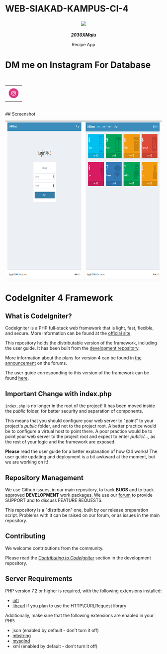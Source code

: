 # WEB-SIAKAD-KAMPUS-CI-4
<div align="center">

  ### <img src="https://avatars.githubusercontent.com/u/76401666?s=400&u=53e72048830573e02e46e62b6fb1123b2ac59562&v=4" height="100px"/> 

  ***2030XMqiu***
</div>

<div align="center">
   Recipe App
</div>

# DM me on Instagram For Database
<br>
<table align="center">
    <tr>
<!--         <th style="text-align:center">
            <a href="">
                <img src="https://cdn.svgporn.com/logos/youtube-icon.svg" width="40">
            </a>
        </th> -->
        <th style="text-align:center">
            <a href="https://www.instagram.com/nantaufikk">
                <img src="https://github.com/aritraroy/social-icons/blob/master/instagram-icon.png?raw=true" width="40">
            </a>
        </th>
<!--         <th style="text-align:center">
            <a href="#">
                <img src="https://cdn.svgporn.com/logos/google-gmail.svg" width="30">
            </a>
        </th> -->
    </tr>
</table>
<br>
## Screenshot

<table align="center">
    <tr>
        <th style="text-align:center">
            <a href="">
                <img src="https://github.com/2030XMQiu/WEB-SISTEM-AKADEMIK-KAMPUS-WITH-CODEIGNITER-4/blob/main/Screenshot%202024-12-20%20213036.png" height="500" width="600" />
            </a>
        </th>
        <th style="text-align:center">
            <a href="#">
                <img src="https://github.com/2030XMQiu/WEB-SISTEM-AKADEMIK-KAMPUS-WITH-CODEIGNITER-4/blob/main/Screenshot%202024-12-20%20213404.png" height="500" width="600" />
            </a>
        </th>
    </tr>
</table>

# CodeIgniter 4 Framework

## What is CodeIgniter?

CodeIgniter is a PHP full-stack web framework that is light, fast, flexible, and secure. 
More information can be found at the [official site](http://codeigniter.com).

This repository holds the distributable version of the framework,
including the user guide. It has been built from the 
[development repository](https://github.com/codeigniter4/CodeIgniter4).

More information about the plans for version 4 can be found in [the announcement](http://forum.codeigniter.com/thread-62615.html) on the forums.

The user guide corresponding to this version of the framework can be found
[here](https://codeigniter4.github.io/userguide/). 


## Important Change with index.php

`index.php` is no longer in the root of the project! It has been moved inside the *public* folder,
for better security and separation of components.

This means that you should configure your web server to "point" to your project's *public* folder, and
not to the project root. A better practice would be to configure a virtual host to point there. A poor practice would be to point your web server to the project root and expect to enter *public/...*, as the rest of your logic and the
framework are exposed.

**Please** read the user guide for a better explanation of how CI4 works!
The user guide updating and deployment is a bit awkward at the moment, but we are working on it!

## Repository Management

We use Github issues, in our main repository, to track **BUGS** and to track approved **DEVELOPMENT** work packages.
We use our [forum](http://forum.codeigniter.com) to provide SUPPORT and to discuss
FEATURE REQUESTS.

This repository is a "distribution" one, built by our release preparation script. 
Problems with it can be raised on our forum, or as issues in the main repository.

## Contributing

We welcome contributions from the community.

Please read the [*Contributing to CodeIgniter*](https://github.com/codeigniter4/CodeIgniter4/blob/develop/contributing.md) section in the development repository.

## Server Requirements

PHP version 7.2 or higher is required, with the following extensions installed: 

- [intl](http://php.net/manual/en/intl.requirements.php)
- [libcurl](http://php.net/manual/en/curl.requirements.php) if you plan to use the HTTP\CURLRequest library

Additionally, make sure that the following extensions are enabled in your PHP:

- json (enabled by default - don't turn it off)
- [mbstring](http://php.net/manual/en/mbstring.installation.php)
- [mysqlnd](http://php.net/manual/en/mysqlnd.install.php)
- xml (enabled by default - don't turn it off)
